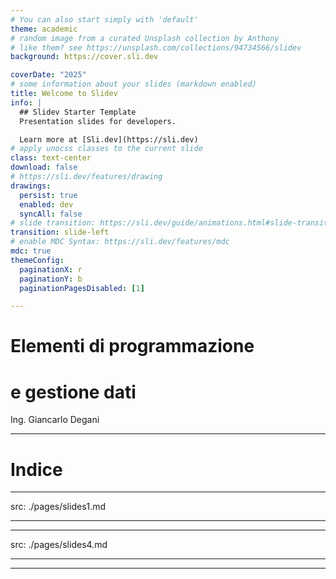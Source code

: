 ```yaml
---
# You can also start simply with 'default'
theme: academic 
# random image from a curated Unsplash collection by Anthony
# like them? see https://unsplash.com/collections/94734566/slidev
background: https://cover.sli.dev

coverDate: "2025"
# some information about your slides (markdown enabled)
title: Welcome to Slidev
info: |
  ## Slidev Starter Template
  Presentation slides for developers.

  Learn more at [Sli.dev](https://sli.dev)
# apply unocss classes to the current slide
class: text-center
download: false
# https://sli.dev/features/drawing
drawings:
  persist: true
  enabled: dev
  syncAll: false
# slide transition: https://sli.dev/guide/animations.html#slide-transitions
transition: slide-left
# enable MDC Syntax: https://sli.dev/features/mdc
mdc: true
themeConfig:
  paginationX: r
  paginationY: b
  paginationPagesDisabled: [1]

---
```


# Elementi di programmazione

# e gestione dati

Ing. Giancarlo Degani

---

# Indice

<Toc text-sm minDepth="1" maxDepth="2" />

---
src: ./pages/slides1.md

---

---
src: ./pages/slides4.md

---

---
